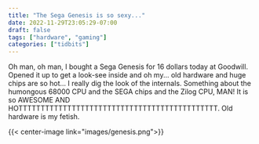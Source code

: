 ```yaml
---
title: "The Sega Genesis is so sexy..."
date: 2022-11-29T23:05:29-07:00
draft: false
tags: ["hardware", "gaming"]
categories: ["tidbits"]
---
```


Oh man, oh man, I bought a Sega Genesis for 16 dollars today at Goodwill. Opened it up to get a look-see inside and oh my... old hardware and huge chips are so hot... I really dig the look of the internals. Something about the humongous 68000 CPU and the SEGA chips and the Zilog CPU, MAN! It is so AWESOME AND HOTTTTTTTTTTTTTTTTTTTTTTTTTTTTTTTTTTTTTTTTTTTTT. Old hardware is my fetish.

{{< center-image link="images/genesis.png">}}  